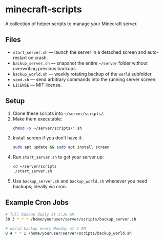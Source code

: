 # minecraft-scripts

A collection of helper scripts to manage your Minecraft server.

## Files

- `start_server.sh` — launch the server in a detached screen and auto-restart on crash.
- `backup_server.sh` — snapshot the entire `~/server` folder without overwriting previous backups.
- `backup_world.sh` — weekly rotating backup of the `world` subfolder.
- `scmd.sh` — send arbitrary commands into the running server screen.
- `LICENSE` — MIT license.

## Setup

1. Clone these scripts into `~/server/scripts/`.
2. Make them executable:
   ```bash
   chmod +x ~/server/scripts/*.sh
   ```
3. Install screen if you don’t have it:
    ```bash
    sudo apt update && sudo apt install screen
    ```
4. Run `start_server.sh` to get your server up:
    ```bash
    cd ~/server/scripts
    ./start_server.sh
    ```
5. Use `backup_server.sh` and `backup_world.sh` whenever you need backups; ideally via cron.

## Example Cron Jobs
```bash
# full backup daily at 3:30 AM
30 3 * * * /home/youruser/server/scripts/backup_server.sh

# world backup every Monday at 4 AM
0 4 * * 1 /home/youruser/server/scripts/backup_world.sh
```